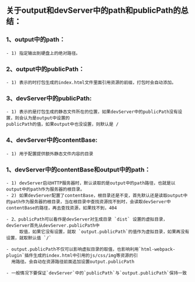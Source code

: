 ## 关于output和devServer中的path和publicPath的总结：

  ### 1、output中的path：
    - 1) 指定输出到硬盘上的绝对路径。

  ### 2、output中的publicPath：
    - 1) 表示的时打包生成的index.html文件里面引用资源的前缀，打包时会自动添加。

  ### 3、devServer中的publicPath:
    - 1) 表示的是打包生成的静态文件所在的位置，如果devServer中的publicPath没有设置，则会认为是output中设置的
    publicPath的值，如果output中也没设置，则默认是 / 

  ### 4、devServer中的contentBase:
    - 1) 用于配置提供额外静态文件内容的目录


  ### 1、devServer中的contentBase和output中的path：
    - 1) devServer启动HTTP服务器时，默认读取的是output中的path路径，也就是以output中的path作为服务器的根目录。
    - 2) 如果devServer配置了contentBase，根目录还是不变，首先默认还是读取output中的path作为服务器的根目录，当在根目录中查找资源找不到时，会读取devServer中contentBase的路径，再去查找资源，如果找不到，404

    - 2、publicPath可以看作是devServer对生成目录 `dist` 设置的虚拟目录，devServer首先从devServer.publicPath中
         取值，如果它没有设置，就取 `output.publicPath`的值作为虚拟目录，如果再没有设置，就取默认值 `/`

    - output.publicPath不仅可以影响虚拟目录的取值，也影响利用`html-webpack-plugin`插件生成的index.html中引用的js/css/img等资源的引
      用路径。会自动在资源路径前面追加设置output.publicPath

    - 一般情况下要保证`devServer`中的`publicPath`与`output.publicPath`保持一致
